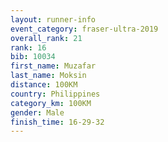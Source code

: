 ```yaml
---
layout: runner-info 
event_category: fraser-ultra-2019 
overall_rank: 21
rank: 16
bib: 10034
first_name: Muzafar
last_name: Moksin
distance: 100KM
country: Philippines
category_km: 100KM
gender: Male
finish_time: 16-29-32
---
```

